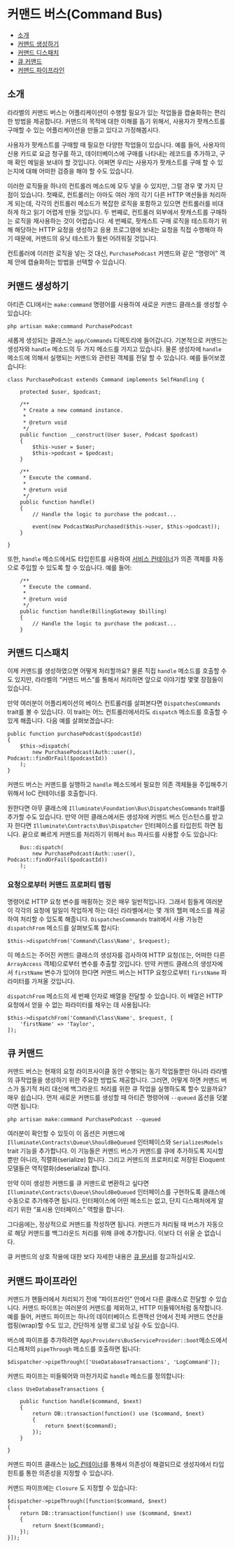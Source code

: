 # 커맨드 버스(Command Bus)

- [소개](#introduction)
- [커맨드 생성하기](#creating-commands)
- [커맨드 디스패치](#dispatching-commands)
- [큐 커맨드](#queued-commands)
- [커맨드 파이프라인](#command-pipeline)

<a name="introduction"></a>
## 소개

라라벨의 커맨드 버스는 어플리케이션이 수행할 필요가 있는 작업들을 캡슐화하는 편리한 방법을 제공합니다. 커맨드의 목적에 대한 이해를 돕기 위해서, 사용자가 팟캐스트를 구매할 수 있는 어플리케이션을 만들고 있다고 가정해봅시다.

사용자가 팟캐스트를 구매할 때 필요한 다양한 작업들이 있습니다. 예를 들어, 사용자의 신용 카드로 요금 청구를 하고, 데이터베이스에 구매를 나타내는  레코드를 추가하고, 구매 확인 메일을 보내야 할 것입니다. 어쩌면 우리는 사용자가 팟캐스트를 구매 할 수 있는지에 대해 어떠한 검증을 해야 할 수도 있습니다. 

이러한 로직들을 하나의 컨트롤러 메소드에 모두 넣을 수 있지만, 그럴 경우 몇 가지 단점이 있습니다. 첫째로, 컨트롤러는 아마도 여러 개의 각기 다른 HTTP 액션들을 처리하게 되는데, 각각의 컨트롤러 메소드가 복잡한 로직을 포함하고 있으면 컨트롤러를 비대하게 하고 읽기 어렵게 만들 것입니다. 두 번째로, 컨트롤러 외부에서 팟캐스트를 구매하는 로직을 재사용하는 것이 어렵습니다. 세 번째로, 팟캐스트 구매 로직을 테스트하기 위해 해당하는 HTTP 요청을 생성하고 응용 프로그램에 보내는 요청을 직접 수행해야 하기 때문에, 커맨드의 유닛 테스트가 훨씬 어려워질 것입니다.

컨트롤러에 이러한 로직을 넣는 것 대신, `PurchasePodcast` 커맨드와 같은 “명령어” 객체 안에 캡슐화하는 방법을 선택할 수 있습니다. 

<!--chak-comment-커맨드-버스(Command-Bus)-소개-->

<a name="creating-commands"></a>
## 커맨드 생성하기

아티즌 CLI에서는 `make:command` 명령어를 사용하여 새로운 커맨드 클래스를 생성할 수 있습니다:

	php artisan make:command PurchasePodcast

새롭게 생성되는 클래스는 `app/Commands` 디렉토리에 들어갑니다. 기본적으로 커맨드는 생성자와 `handle` 메소드의 두 가지 메소드를 가지고 있습니다. 물론 생성자에 `handle` 메소드에 의해서 실행되는 커맨드와 관련된 객체를 전달 할 수 있습니다. 예를 들어보겠습니다:

	class PurchasePodcast extends Command implements SelfHandling {

		protected $user, $podcast;

		/**
		 * Create a new command instance.
		 *
		 * @return void
		 */
		public function __construct(User $user, Podcast $podcast)
		{
			$this->user = $user;
			$this->podcast = $podcast;
		}

		/**
		 * Execute the command.
		 *
		 * @return void
		 */
		public function handle()
		{
			// Handle the logic to purchase the podcast...

			event(new PodcastWasPurchased($this->user, $this->podcast));
		}

	}

또한, `handle` 메소드에서도 타입힌트를 사용하여 [서비스 컨테이너](/docs/5.0/container)가 의존 객체를 자동으로 주입할 수 있도록 할 수 있습니다. 예를 들어:

		/**
		 * Execute the command.
		 *
		 * @return void
		 */
		public function handle(BillingGateway $billing)
		{
			// Handle the logic to purchase the podcast...
		}

<!--chak-comment-커맨드-버스(Command-Bus)-커맨드-생성하기-->

<a name="dispatching-commands"></a>
## 커맨드 디스패치

이제 커맨드를 생성하였으면 어떻게 처리할까요? 물론 직접 `handle` 메소드를 호출할 수도 있지만, 라라벨의 “커맨드 버스”를 통해서 처리하면 앞으로 이야기할 몇몇 장점들이 있습니다. 

만약 여러분이 어플리케이션의 베이스 컨트롤러를 살펴본다면 `DispatchesCommands` trait를 볼 수 있습니다. 이 trait는 어느 컨트롤러에서라도 `dispatch` 메소드를 호출할 수 있게 해줍니다. 다음 예를 살펴보겠습니다:

	public function purchasePodcast($podcastId)
	{
		$this->dispatch(
			new PurchasePodcast(Auth::user(), Podcast::findOrFail($podcastId))
		);
	}

커맨드 버스는 커맨드를 실행하고 `handle` 메소드에서 필요한 의존 객체들을 주입해주기 위해서 IoC 컨테이너를 호출합니다. 

원한다면 아무 클래스에 `Illuminate\Foundation\Bus\DispatchesCommands` trait를 추가할 수도 있습니다. 만약 어떤 클래스에서든 생성자에 커맨드 버스 인스턴스를 받고자 한다면 `Illuminate\Contracts\Bus\Dispatcher` 인터페이스를 타입힌트 하면 됩니다. 끝으로 빠르게 커맨드를 처리하기 위해서 `Bus` 파사드를 사용할 수도 있습니다: 

		Bus::dispatch(
			new PurchasePodcast(Auth::user(), Podcast::findOrFail($podcastId))
		);

### 요청으로부터 커맨드 프로퍼티 맵핑

명령어로 HTTP 요청 변수를 매핑하는 것은 매우 일반적입니다. 그래서 힘들게 여러분이 각각의 요청에 일일이 작업하게 하는 대신 라라벨에서는 몇 개의 헬퍼 메소드를 제공하여 처리할 수 있도록 해줍니다. `DispatchesCommands` trait에서 사용 가능한 `dispatchFrom` 메소드를 살펴보도록 합시다:

	$this->dispatchFrom('Command\Class\Name', $request);

이 메소드는 주어진 커맨드 클래스의 생성자를 검사하여 HTTP 요청(또는, 어떠한 다른 `ArrayAccess` 객체)으로부터 변수를 추출할 것입니다. 만약 커맨드 클래스의 생성자에서 `firstName` 변수가 있어야 한다면 커맨드 버스는 HTTP 요청으로부터 `firstName` 파라미터를 가져올 것입니다. 

`dispatchFrom` 메소드의 세 번째 인자로 배열을 전달할 수 있습니다. 이 배열은 HTTP 요청에서 얻을 수 없는 파라미터를 채우는 데 사용됩니다:

	$this->dispatchFrom('Command\Class\Name', $request, [
		'firstName' => 'Taylor',
	]);

<!--chak-comment-커맨드-버스(Command-Bus)-커맨드-디스패치-->

<a name="queued-commands"></a>
## 큐 커맨드

커맨드 버스는 현재의 요청 라이프사이클 동안 수행되는 동기 작업들뿐만 아니라 라라벨의 큐작업들을 생성하기 위한 주요한 방법도 제공합니다. 그러면, 어떻게 하면 커맨드 버스가 동기적 처리 대신에 백그라운드 처리를 위한 큐 작업을 실행하도록 할수 있을까요? 매우 쉽습니다. 먼저 새로운 커맨드를 생성할 때 아티즌 명령어에 `--queued` 옵션을 덧붙이면 됩니다:

	php artisan make:command PurchasePodcast --queued

여러분이 확인할 수 있듯이 이 옵션은 커맨드에 `Illuminate\Contracts\Queue\ShouldBeQueued` 인터페이스와 `SerializesModels` trait 기능을 추가합니다. 이 기능들은 커맨드 버스가 커맨드를 큐에 추가하도록 지시할 뿐만 아니라, 직렬화(serialize) 합니다. 그리고 커맨드의 프로퍼티로 저장된 Eloquent 모델들은 역직렬화(deserializa) 합니다. 

만약 이미 생성한 커맨드를 큐 커맨드로 변환하고 싶다면 `Illuminate\Contracts\Queue\ShouldBeQueued` 인터페이스를 구현하도록 클래스에 수동으로 추가해주면 됩니다. 인터페이스에 어떤 메소드는 없고, 단지 디스패처에게 알리기 위한 “표시용 인터페이스” 역할을 합니다. 

그다음에는, 정상적으로 커맨드를 작성하면 됩니다. 커맨드가 처리될 때 버스가 자동으로 해당 커맨드를 백그라운드 처리를 위해 큐에 추가합니다. 이보다 더 쉬울 순 없습니다.

큐 커맨드의 상호 작용에 대한 보다 자세한 내용은 [큐 문서](/docs/5.0/queues)를 참고하십시오. 

<!--chak-comment-커맨드-버스(Command-Bus)-큐-커맨드-->

<a name="command-pipeline"></a>
## 커맨드 파이프라인

커맨드가 핸들러에서 처리되기 전에 “파이프라인” 안에서 다른 클래스로 전달할 수 있습니다. 커맨드 파이프는 여러분의 커맨드를 제외하고, HTTP 미들웨어처럼 동작합니다. 예를 들어, 커맨드 파이프는 하나의 데이터베이스 트랜잭션 안에서 전체 커맨드 연산을 랩핑(wrap)할 수도 있고, 간단하게 실행 로그로 남길 수도 있습니다. 

버스에 파이프를 추가하려면 `App\Providers\BusServiceProvider::boot`메소드에서 디스패처의 `pipeThrough` 메소드를 호출하면 됩니다:

	$dispatcher->pipeThrough(['UseDatabaseTransactions', 'LogCommand']);

커맨드 파이프는 미들웨어와 마찬가지로 `handle` 메소드를 정의합니다:

	class UseDatabaseTransactions {

		public function handle($command, $next)
		{
			return DB::transaction(function() use ($command, $next)
			{
				return $next($command);
			});
		}

	}

커맨드 파이프 클래스는 [IoC 컨테이너](/docs/5.0/container)를 통해서 의존성이 해결되므로 생성자에서 타입힌트를 통한 의존성을 지정할 수 있습니다. 

커맨드 파이프에는 `Closure` 도 지정할 수 있습니다:

	$dispatcher->pipeThrough([function($command, $next)
	{
		return DB::transaction(function() use ($command, $next)
		{
			return $next($command);
		});
	}]);

<!--chak-comment-커맨드-버스(Command-Bus)-커맨드-파이프라인-->
